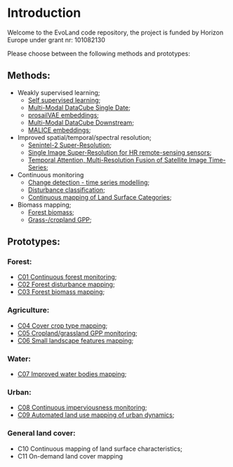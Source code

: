 # Introduction
Welcome to the EvoLand code repository, the project is funded by Horizon Europe under grant nr: 101082130

Please choose between the following methods and prototypes:

## Methods:
* Weakly supervised learning;
	* [Self supervised learning](https://github.com/Evoland-Land-Monitoring-Evolution/evoland-software);
	* [Multi-Modal DataCube Single Date](https://github.com/Evoland-Land-Monitoring-Evolution/MMDC-SingleDate);
  	* [prosailVAE embeddings](https://github.com/Evoland-Land-Monitoring-Evolution/openeo_pvae);
  	* [Multi-Modal DataCube Downstream](https://github.com/Evoland-Land-Monitoring-Evolution/mmdc_downstream);
  	* [MALICE embeddings](https://github.com/Evoland-Land-Monitoring-Evolution/openeo_malice);
* Improved spatial/temporal/spectral resolution;
	* [Senintel-2 Super-Resolution](https://github.com/Evoland-Land-Monitoring-Evolution/sentinel2_superresolution);
 	* [Single Image Super-Resolution for HR remote-sensing sensors](https://github.com/Evoland-Land-Monitoring-Evolution/sisr4rs);
	* [Temporal Attention, Multi-Resolution Fusion of Satellite Image Time-Series](https://github.com/Evoland-Land-Monitoring-Evolution/tamrfsits);
* Continuous monitoring
	* [Change detection - time series modelling](https://github.com/Evoland-Land-Monitoring-Evolution/ts-modeling-benchmarking.git);
	* [Disturbance classification](https://github.com/Evoland-Land-Monitoring-Evolution/disturbance_classification);
	* [Continuous mapping of Land Surface Categories](https://github.com/Evoland-Land-Monitoring-Evolution/evoland-lsc);
* Biomass mapping;
	* [Forest biomass](https://github.com/Evoland-Land-Monitoring-Evolution/ForestBiomass);
	* [Grass-/cropland GPP](https://github.com/Evoland-Land-Monitoring-Evolution/evoland-cropcarbon);

## Prototypes:
### Forest:
* [C01 Continuous forest monitoring](https://github.com/Evoland-Land-Monitoring-Evolution/C1_ContinuousForestMonitoring);
* [C02 Forest disturbance mapping](https://github.com/Evoland-Land-Monitoring-Evolution/C2_ForestDisturbance);
* [C03 Forest biomass mapping](https://github.com/Evoland-Land-Monitoring-Evolution/C3_ForestBiomass);
### Agriculture:
* [C04 Cover crop type mapping](https://github.com/Evoland-Land-Monitoring-Evolution/C4_CoverCropType);
* [C05 Cropland/grassland GPP monitoring]();
* [C06 Small landscape features mapping](https://github.com/Evoland-Land-Monitoring-Evolution/C6_SmallLandscapeFeatures);
### Water:
* [C07 Improved water bodies mapping](https://github.com/Evoland-Land-Monitoring-Evolution/C7_ImproveWaterBodiesMapping);
### Urban:
* [C08 Continuous imperviousness monitoring](https://github.com/Evoland-Land-Monitoring-Evolution/C8_ContinuousImperviousness);
* [C09 Automated land use mapping of urban dynamics](https://github.com/Evoland-Land-Monitoring-Evolution/C9_MappingUrbanDynamics);
### General land cover:
* C10 Continuous mapping of land surface characteristics;
* C11 On-demand land cover mapping
